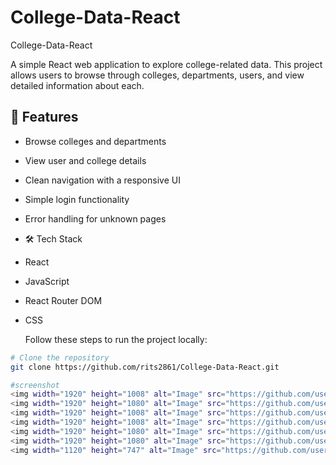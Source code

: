 # College-Data-React
College-Data-React

A simple React web application to explore college-related data. This project allows users to browse through colleges, departments, users, and view detailed information about each.

## 🚀 Features

- Browse colleges and departments
- View user and college details
- Clean navigation with a responsive UI
- Simple login functionality
- Error handling for unknown pages

- 🛠️ Tech Stack

- React
- JavaScript
- React Router DOM
- CSS

  Follow these steps to run the project locally:

```bash
# Clone the repository
git clone https://github.com/rits2861/College-Data-React.git

#screenshot
<img width="1920" height="1008" alt="Image" src="https://github.com/user-attachments/assets/c98f09da-6e30-46d3-bfcf-eb1d1b12e26e" />
<img width="1920" height="1080" alt="Image" src="https://github.com/user-attachments/assets/e82c43bc-a8b4-4f8a-9712-68c87424fe0a" />
<img width="1920" height="1008" alt="Image" src="https://github.com/user-attachments/assets/35f71568-acb2-48b4-8780-52af31d2e89d" />
<img width="1920" height="1008" alt="Image" src="https://github.com/user-attachments/assets/02538289-047e-4329-9c77-b13e415e0f24" />
<img width="1920" height="1080" alt="Image" src="https://github.com/user-attachments/assets/6d27085a-2104-4311-a3bf-17491da50673" />
<img width="1920" height="1080" alt="Image" src="https://github.com/user-attachments/assets/8da855c1-bbcf-4bbf-a732-ed7352adef5a" />
<img width="1120" height="747" alt="Image" src="https://github.com/user-attachments/assets/13df4d0d-4a59-4e14-a225-eac65446248c" />
